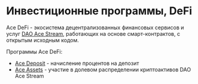 # Инвестиционные программы, DeFi

Ace DeFi - экосистема децентрализованных финансовых сервисов и услуг [DAO Ace Stream][3], работающих на основе смарт-контрактов, с открытым исходным кодом.

Программы Ace DeFi:

- [Ace Deposit][1] - начисление процентов на депозит
- [Ace Assets][2] - участие в долевом распределении криптоактивов DAO Ace Stream

[1]: ../services/ace-deposit.md
[2]: ../services/ace-asset.md
[3]: dao-acestream.md
